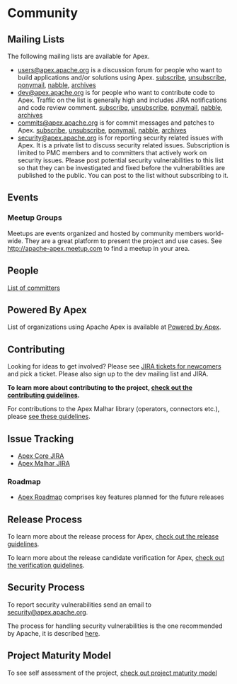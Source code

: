 # Community

## Mailing Lists

The following mailing lists are available for Apex.

- [users@apex.apache.org](https://lists.apache.org/list.html?users@apex.apache.org) is a discussion forum for people who want to build applications and/or solutions using Apex. [subscribe](mailto:users-subscribe@apex.apache.org?subject=send%20this%20email%20to%20subscribe), [unsubscribe](mailto:users-unsubscribe@apex.apache.org?subject=send%20this%20email%20to%20unsubscribe), [ponymail](https://lists.apache.org/list.html?users@apex.apache.org), [nabble](https://s.apache.org/apex-users), [archives](https://mail-archives.apache.org/mod_mbox/apex-users/)
- [dev@apex.apache.org](https://lists.apache.org/list.html?dev@apex.apache.org) is for people who want to contribute code to Apex. Traffic on the list is generally high and includes JIRA notifications and code review comment. [subscribe](mailto:dev-subscribe@apex.apache.org?subject=send%20this%20email%20to%20subscribe), [unsubscribe](mailto:dev-unsubscribe@apex.apache.org?subject=send%20this%20email%20to%20unsubscribe), [ponymail](https://lists.apache.org/list.html?dev@apex.apache.org), [nabble](https://s.apache.org/apex-dev), [archives](https://mail-archives.apache.org/mod_mbox/apex-dev/)
- [commits@apex.apache.org](https://lists.apache.org/list.html?commits@apex.apache.org) is for commit messages and patches to Apex. [subscribe](mailto:commits-subscribe@apex.apache.org?subject=send%20this%20email%20to%20subscribe), [unsubscribe](mailto:commits-unsubscribe@apex.apache.org?subject=send%20this%20email%20to%20unsubscribe), [ponymail](https://lists.apache.org/list.html?commits@apex.apache.org), [nabble](https://s.apache.org/apex-commits), [archives](https://mail-archives.apache.org/mod_mbox/apex-commits/)
- [security@apex.apache.org](mailto:security@apex.apache.org) is for reporting security related issues with Apex. It is a private list to discuss security related issues. Subscription is limited to PMC members and to committers that actively work on security issues. Please post potential security vulnerabilities to this list so that they can be investigated and fixed before the vulnerabilities are published to the public. You can post to the list without subscribing to it.

## Events

### Meetup Groups

Meetups are events organized and hosted by community members world-wide. They are a great platform to present the project and use cases. See http://apache-apex.meetup.com to find a meetup in your area.

## People

[List of committers](/people.html)

## Powered By Apex

List of organizations using Apache Apex is available at [Powered by Apex](/powered-by-apex.html).

## Contributing

Looking for ideas to get involved? Please see [JIRA tickets for newcomers](https://issues.apache.org/jira/issues/?jql=project%20in%20%28APEXCORE%2C%20APEXMALHAR%29%20and%20resolution%20%3D%20Unresolved%20and%20labels%20%3D%20newbie) and pick a ticket. Please also sign up to the dev mailing list and JIRA. 

**To learn more about contributing to the project, [check out the contributing guidelines](/contributing.html).**

For contributions to the Apex Malhar library (operators, connectors etc.), please [see these guidelines](/malhar-contributing.html).

## Issue Tracking

- [Apex Core JIRA](https://issues.apache.org/jira/browse/APEXCORE/)
- [Apex Malhar JIRA](https://issues.apache.org/jira/browse/APEXMALHAR/)

### Roadmap

- [Apex Roadmap](roadmap.html) comprises key features planned for the future releases

## Release Process

To learn more about the release process for Apex, [check out the release guidelines](/release.html).

To learn more about the release candidate verification for Apex, [check out the verification guidelines](/verification.html).

## Security Process

To report security vulnerabilities send an email to [security@apex.apache.org](mailto:security@apex.apache.org).

The process for handling security vulnerabilities is the one recommended by Apache, it is described [here](http://www.apache.org/security/committers.html).

## Project Maturity Model

To see self assessment of the project, [check out project maturity model](/maturity.html)

